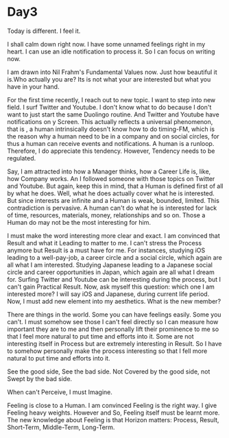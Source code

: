 # Day3

Today is different. I feel it.

I shall calm down right now. I have some unnamed feelings right in my heart. I can use an idle notification to process it. So I can focus on writing now.

I am drawn into Nil Frahm's Fundamental Values now. Just how beautiful it is.Who actually you are? Its is not what your are interested but what you have in your hand.

For the first time recently, I reach out to new topic. I want to step into new field. I surf Twitter and Youtube. I don't know what to do because I don't want to just start the same Duolingo routine. And Twitter and Youtube have notifications on y Screen. This actually reflects a universal phenomenon, that is , a human intrinsically doesn't know how to do timing-FM, which is the reason why a human need to be in a company and on social circles, for thus a human can receive events and notifications. A human is a runloop. Therefore, I do appreciate this tendency. However, Tendency needs to be regulated.

Say, I am attracted into how a Manager thinks, how a Career Life is, like, how Company works. An I followed someone with those topics on Twitter and Youtube. But again, keep this in mind, that a Human is defined first of all by what he does. Well, what he does actually cover what he is interested. But since interests are infinite and a Human is weak, bounded, limited. This contradiction is pervasive. A human can't do what he is interested for lack of time, resources, materials, money, relationships and so on. Those a Human do may not be the most interesting for him.

I must make the word interesting more clear and exact. I am convinced that Result and what it Leading to matter to me. I can't stress the Process anymore but Result is a must have for me. For instances, studying iOS leading to a well-pay-job, a career circle and a social circle, which again are all what I am interested. Studying Japanese leading to a Japanese social circle and career opportunities in Japan, which again are all what I dream for. Surfing Twitter and Youtube can be interesting during the process, but I can't gain Practical Result. Now, ask myself this question: which one I am interested more? I will say iOS and Japanese, during current life period. Now, I must add new element into my aesthetics. What is the new member? 

There are things in the world. Some you can have feelings easily. Some you can't. I must somehow see those I can't feel directly so I can measure how important they are to me and then personally lift their prominence to me so that I feel more natural to put time and efforts into it. Some are not interesting itself in Process but are extremely interesting in Result. So I have to somehow personally make the process interesting so that I fell more natural to put time and efforts into it.

See the good side, See the bad side. Not Covered by the good side, not Swept by the bad side.

When can't Perceive, I must Imagine.

Feeling is close to a Human. I am convinced Feeling is the right way. I give Feeling heavy weights. However and So, Feeling itself must be learnt more. The new knowledge about Feeling is that Horizon matters: Process, Result, Short-Term, Middle-Term, Long-Term.




